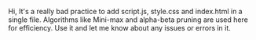 Hi, 
It's a really bad practice to add script.js, style.css and index.html in a single file. 
Algorithms like Mini-max and alpha-beta pruning are used here for efficiency. 
Use it and let me know about any issues or errors in it. 
